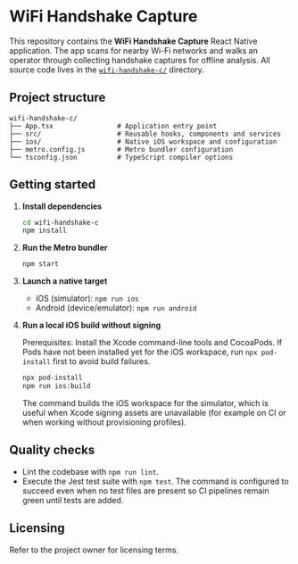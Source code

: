 # WiFi Handshake Capture

This repository contains the **WiFi Handshake Capture** React Native application. The app scans for nearby Wi-Fi networks and walks an operator through collecting handshake captures for offline analysis. All source code lives in the [`wifi-handshake-c/`](wifi-handshake-c/) directory.

## Project structure

```
wifi-handshake-c/
├── App.tsx                # Application entry point
├── src/                   # Reusable hooks, components and services
├── ios/                   # Native iOS workspace and configuration
├── metro.config.js        # Metro bundler configuration
└── tsconfig.json          # TypeScript compiler options
```

## Getting started

1. **Install dependencies**

   ```bash
   cd wifi-handshake-c
   npm install
   ```

2. **Run the Metro bundler**

   ```bash
   npm start
   ```

3. **Launch a native target**

   - iOS (simulator): `npm run ios`
   - Android (device/emulator): `npm run android`

4. **Run a local iOS build without signing**

   Prerequisites: Install the Xcode command-line tools and CocoaPods. If Pods have not been installed yet for the iOS workspace, run `npx pod-install` first to avoid build failures.

   ```bash
   npx pod-install
   npm run ios:build
   ```

   The command builds the iOS workspace for the simulator, which is useful when Xcode signing assets are unavailable (for example on CI or when working without provisioning profiles).

## Quality checks

- Lint the codebase with `npm run lint`.
- Execute the Jest test suite with `npm test`. The command is configured to succeed even when no test files are present so CI pipelines remain green until tests are added.

## Licensing

Refer to the project owner for licensing terms.

